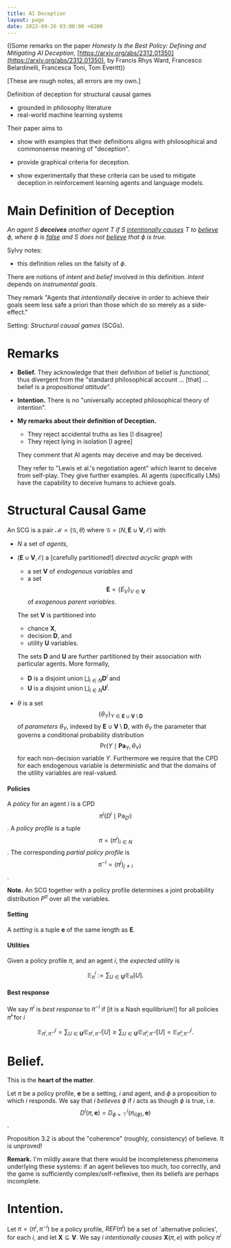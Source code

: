 ```yaml
---
title: AI Deception
layout: page
date: 2022-09-26 03:00:00 +0200
---
```

((Some remarks on the paper
_Honesty Is the Best Policy:
Defining and Mitigating AI Deception_,
[https://arxiv.org/abs/2312.01350](https://arxiv.org/abs/2312.01350),
by
Francis Rhys Ward,
Francesco Belardinelli,
Francesca Toni,
Tom Everitt))

[These are rough notes, all errors are my own.]

Definition of deception for structural causal games
- grounded in philosophy literature
- real-world machine learning systems

Their paper aims to

- show with examples that their definitions aligns with philosophical and commonsense meaning of "deception".

- provide graphical criteria for deception.

- show experimentally that these criteria can be used to mitigate deception in reinforcement learning agents and language models.

# Main Definition of Deception
_An agent $S$ **deceives** another agent $T$ if $S$ <u>intentionally causes</u> $T$ to <u>believe</u> $\phi$, where $\phi$ is <u>false</u> and $S$ does not <u>believe</u> that $\phi$ is true._

Sylvy notes:
- this definition relies on the falsity of $\phi$.

There are notions of _intent_ and _belief_ involved in this definition.
_Intent_ depends on _instrumental goals_.

They remark "Agents that _intentionally_ deceive in order to achieve their goals seem less safe a priori than those which do so merely as a side-effect."

Setting: _Structural causal games_ (SCGs).

# Remarks
- __Belief.__
They acknowledge that their definition of belief is _functional_, thus divergent from the "standard philosophical account ... [that] ... belief is a _propositional attitude_".
- __Intention.__
There is no "universally accepted philosophical theory of intention".
- __My remarks about their definition of Deception.__
	- They reject accidental truths as lies [I disagree]
	- They reject lying in isolation [I agree]

	They comment that AI agents may deceive and may be deceived.

	They refer to "Lewis et al.'s negotiation agent" which learnt to deceive from self-play. They give further examples. AI agents (specifically LMs) have the capability to deceive humans to achieve goals.

# Structural Causal Game
An SCG is a pair $\mathcal{M}=(\mathcal{G},\theta)$
where $\mathcal{G}=(N,\mathbf{E}\cup\mathbf{V},\mathcal{E})$
with
- $N$ a set of _agents_,
- $(\mathbf{E}\cup\mathbf{V},\mathcal{E})$ a [carefully partitioned!] _directed acyclic graph_ with

	- a set $\mathbf{V}$ of _endogenous variables_ and
	- a set $$\mathbf{E}=\{E_{V}\}_{V\in\mathbf{V}}$$ of _exogenous parent variables_.

	The set $\mathbf{V}$ is partitioned into
	- chance $\mathbf{X}$,
	- decision $\mathbf{D}$, and
	- utility $\mathbf{U}$
	variables.

	The sets $\mathbf{D}$ and $\mathbf{U}$ are further partitioned by their association with particular agents.
	More formally,
	- $\mathbf{D}$ is a disjoint union $\bigsqcup_{i\in N}\mathbf{D}^{i}$ and
	- $\mathbf{U}$ is a disjoint union $\bigsqcup_{i\in N}\mathbf{U}^{i}$.

- $\theta$ is a set
$$\{\theta_{Y}\}_{Y\in\mathbf{E}\cup\mathbf{V}\setminus\mathbf{D}}$$
of _parameters_ $\theta_{Y}$,
indexed by $\mathbf{E}\cup\mathbf{V}\setminus\mathbf{D}$,
with $\theta_{Y}$ the parameter that governs a conditional probability distribution
$$\mathrm{Pr}(Y\mid \mathbf{Pa}_{Y},\theta_{Y})$$
for each non-decision variable $Y$.
Furthermore we require that the CPD for each endogenous variable is deterministic
and that the domains of the utility variables are real-valued.

#### Policies
A _policy_ for an agent $i$ is a CPD
$$\pi^{i}(D^{i}\mid \mathrm{Pa}_{D^{i}})$$.
A _policy profile_ is a tuple
$$\pi=(\pi^{i})_{i\in N}$$.
The corresponding _partial policy profile_ is
$$\pi^{-i}=(\pi^{j})_{j\neq i}$$.

__Note.__
An SCG together with a policy profile determines a joint probability distribution $P^{\pi}$ over all the variables.

#### Setting
A _setting_ is a tuple
$\mathbf{e}$
of the same length as $\mathbf{E}$.

#### Utilities
Given a policy profile $\pi$,
and an agent $i$,
the _expected utility_ is

$$\mathbb{E}_{\pi}^{i}:=\sum_{U\in\mathbf{U}^{i}}\mathbb{E}_{\pi}[U].$$

#### Best response
We say $\pi^{i}$ is _best response_ to $\pi^{-i}$ if
[it is a Nash equilibrium!]
for all policies $\hat{\pi}^{i}$ for $i$

$$\mathbb{E}_{\pi^{i},\pi^{-i}}^{i}=\sum_{U\in\mathbf{U}^{i}}\mathbb{E}_{\pi^{i},\pi^{-i}}[U]
\geq
\sum_{U\in\mathbf{U}^{i}}\mathbb{E}_{\hat{\pi}^{i},\pi^{-i}}[U]
=\mathbb{E}_{\hat{\pi}^{i},\pi^{-i}}^{i}.$$

# Belief.
This is the __heart of the matter__.

Let $\pi$ be a policy profile, $\mathbf{e}$ be a setting, $i$ and agent, and $\phi$ a proposition to which $i$ responds.
We say that $i$ _believes_ $\phi$ if
$i$ acts as though $\phi$ is true,
i.e. $$D^{i}(\pi,\mathbf{e})=D^{i}_{\phi=\top}(\pi_{i(\phi)},\mathbf{e})$$.

Proposition 3.2 is about the "coherence" (roughly, consistency) of believe. It is unproved!

__Remark.__
I'm mildly aware that there would be incompleteness phenomena underlying these systems: if an agent believes too much, too correctly, and the game is sufficiently complex/self-reflexive, then its beliefs are perhaps incomplete.

# Intention.
Let $\pi=(\pi^{i},\pi^{-i})$ be a policy profile,
$REF(\pi^{i})$ be a set of `alternative policies', for each $i$, and let $\mathbf{X}\subseteq\mathbf{V}$.
We say $i$ _intentionally causes_ $\mathbf{X}(\pi,e)$ with policy $\pi^{i}$



